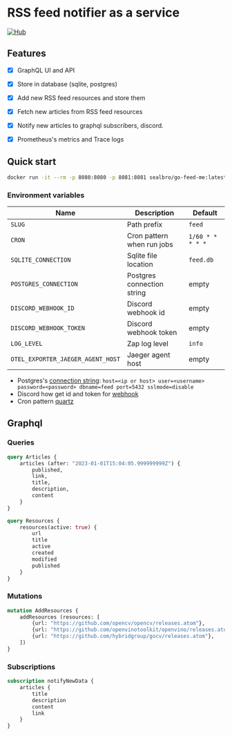 # RSS feed notifier as a service

[![Hub](https://badgen.net/docker/pulls/sealbro/go-feed-me?icon=docker&label=go-feed-me)](https://hub.docker.com/r/sealbro/go-feed-me/)

## Features

- [x] GraphQL UI and API
- [x] Store in database (sqlite, postgres)
- [x] Add new RSS feed resources and store them
- [x] Fetch new articles from RSS feed resources
- [x] Notify new articles to graphql subscribers, discord.
- [x] Prometheus's metrics and Trace logs


## Quick start

```bash
docker run -it --rm -p 8080:8080 -p 8081:8081 sealbro/go-feed-me:latest
```

### Environment variables

| Name                              | Description                | Default          |
|-----------------------------------|----------------------------|------------------|
| `SLUG`                            | Path prefix                | `feed`           |
| `CRON`                            | Cron pattern when run jobs | `1/60 * * * * *` |
| `SQLITE_CONNECTION`               | Sqlite file location       | `feed.db`        |
| `POSTGRES_CONNECTION`             | Postgres connection string | empty            |
| `DISCORD_WEBHOOK_ID`              | Discord webhook id         | empty            |
| `DISCORD_WEBHOOK_TOKEN`           | Discord webhook token      | empty            |
| `LOG_LEVEL`                       | Zap log level              | `info`           |
| `OTEL_EXPORTER_JAEGER_AGENT_HOST` | Jaeger agent host          | empty            |

- Postgres's [connection string](https://gorm.io/docs/connecting_to_the_database.html#PostgreSQL): `host=<ip or host> user=<username> password=<password> dbname=feed port=5432 sslmode=disable`
- Discord how get id and token for [webhook](https://support.discord.com/hc/en-us/articles/228383668-Intro-to-Webhooks)
- Cron pattern [quartz](https://github.com/reugn/go-quartz)

## Graphql

### Queries

```graphql
query Articles {
    articles (after: "2023-01-01T15:04:05.999999999Z") {
        published,
        link,
        title,
        description,
        content
    }
}
```

```graphql
query Resources {
    resources(active: true) {
        url
        title
        active
        created
        modified
        published
    }
}
```

### Mutations

```graphql
mutation AddResources {
    addResources (resources: [
        {url: "https://github.com/opencv/opencv/releases.atom"},
        {url: "https://github.com/openvinotoolkit/openvino/releases.atom"},
        {url: "https://github.com/hybridgroup/gocv/releases.atom"},
    ]) 
}
```

### Subscriptions

```graphql
subscription notifyNewData {
    articles {
        title
        description
        content
        link
    }
}
```